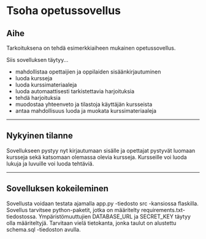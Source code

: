 # Tsoha opetussovellus
## Aihe
Tarkoituksena on tehdä esimerkkiaiheen mukainen opetussovellus.

Siis sovelluksen täytyy...
* mahdollistaa opettaijien ja oppilaiden sisäänkirjautuminen
* luoda kursseja
* luoda kurssimateriaaleja
* luoda automaattisesti tarkistettavia harjoituksia
* tehdä harjoituksia
* muodostaa yhteenveto ja tilastoja käyttäjän kursseista
* antaa mahdollisuus luoda ja muokata kurssimateriaaleja

---
## Nykyinen tilanne


Sovellukseen pystyy nyt kirjautumaan sisälle ja opettajat pystyvät luomaan kursseja sekä katsomaan olemassa olevia kursseja.
Kursseille voi luoda lukuja ja luvuille voi luoda tehtäviä.

---

## Sovelluksen kokeileminen
Sovellusta voidaan testata ajamalla app.py -tiedosto src -kansiossa flaskilla.
Sovellus tarvitsee python-paketit, jotka on määritelty requirements.txt-tiedostossa. 
Ympäristömuuttujien DATABASE_URL ja SECRET_KEY täytyy olla määriteltyjä. Tarvitaan vielä tietokanta, jonka taulut on alustettu schema.sql -tiedoston avulla.